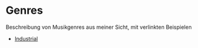 # Genres

Beschreibung von Musikgenres aus meiner Sicht, mit verlinkten Beispielen

- [Industrial](./industrial.md)

